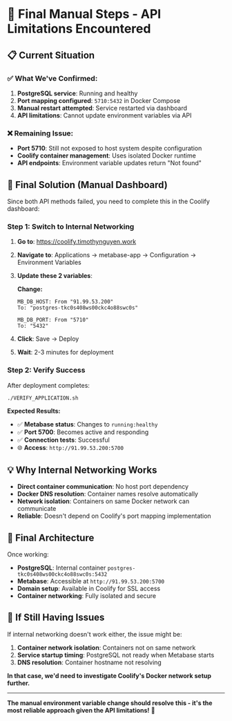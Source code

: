 # 🎯 Final Manual Steps - API Limitations Encountered

## 📋 **Current Situation**

### ✅ **What We've Confirmed:**
1. **PostgreSQL service**: Running and healthy
2. **Port mapping configured**: `5710:5432` in Docker Compose
3. **Manual restart attempted**: Service restarted via dashboard
4. **API limitations**: Cannot update environment variables via API

### ❌ **Remaining Issue:**
- **Port 5710**: Still not exposed to host system despite configuration
- **Coolify container management**: Uses isolated Docker runtime
- **API endpoints**: Environment variable updates return "Not found"

## 🚀 **Final Solution (Manual Dashboard)**

Since both API methods failed, you need to complete this in the Coolify dashboard:

### **Step 1: Switch to Internal Networking**

1. **Go to**: https://coolify.timothynguyen.work
2. **Navigate to**: Applications → metabase-app → Configuration → Environment Variables
3. **Update these 2 variables**:

   **Change:**
   ```
   MB_DB_HOST: From "91.99.53.200" 
   To: "postgres-tkc0s408ws00ckc4o88swc0s"
   
   MB_DB_PORT: From "5710"
   To: "5432"
   ```

4. **Click**: Save → Deploy
5. **Wait**: 2-3 minutes for deployment

### **Step 2: Verify Success**

After deployment completes:
```bash
./VERIFY_APPLICATION.sh
```

**Expected Results:**
- ✅ **Metabase status**: Changes to `running:healthy`
- ✅ **Port 5700**: Becomes active and responding
- ✅ **Connection tests**: Successful
- 🌐 **Access**: `http://91.99.53.200:5700`

## 💡 **Why Internal Networking Works**

- **Direct container communication**: No host port dependency
- **Docker DNS resolution**: Container names resolve automatically
- **Network isolation**: Containers on same Docker network can communicate
- **Reliable**: Doesn't depend on Coolify's port mapping implementation

## 🎉 **Final Architecture**

Once working:
- **PostgreSQL**: Internal container `postgres-tkc0s408ws00ckc4o88swc0s:5432`
- **Metabase**: Accessible at `http://91.99.53.200:5700`
- **Domain setup**: Available in Coolify for SSL access
- **Container networking**: Fully isolated and secure

## 🔧 **If Still Having Issues**

If internal networking doesn't work either, the issue might be:
1. **Container network isolation**: Containers not on same network
2. **Service startup timing**: PostgreSQL not ready when Metabase starts
3. **DNS resolution**: Container hostname not resolving

**In that case, we'd need to investigate Coolify's Docker network setup further.**

---

**The manual environment variable change should resolve this - it's the most reliable approach given the API limitations!** 🚀